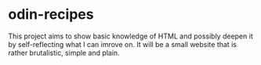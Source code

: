 # odin-recipes
This project aims to show basic knowledge of HTML and possibly deepen it by self-reflecting what I can imrove on. It will be a small website that is rather brutalistic, simple and plain.
